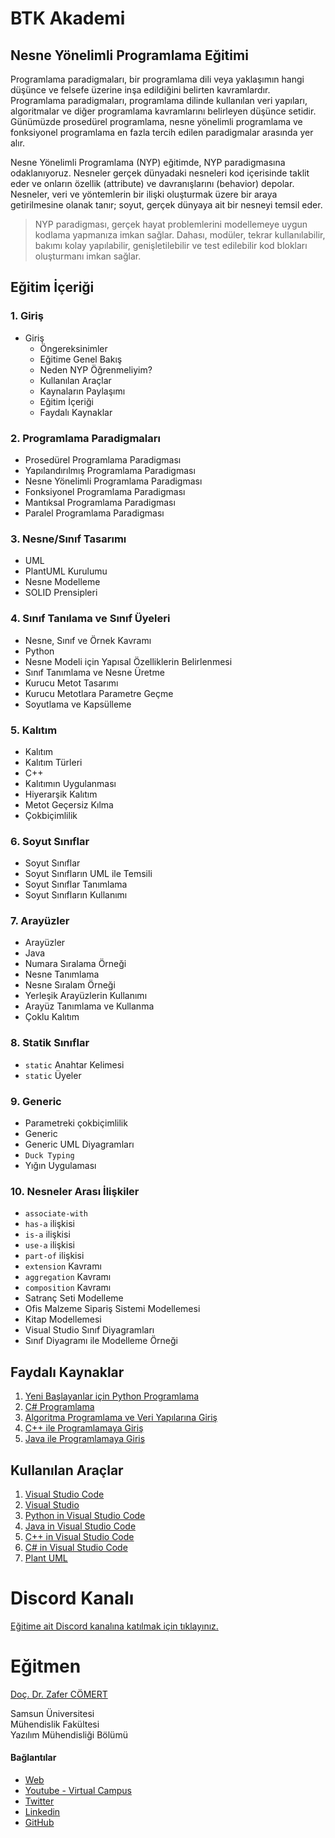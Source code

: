 # BTK Akademi 
## Nesne Yönelimli Programlama Eğitimi

Programlama paradigmaları, bir programlama dili veya yaklaşımın hangi düşünce ve felsefe üzerine inşa edildiğini belirten kavramlardır. Programlama paradigmaları, programlama dilinde kullanılan veri yapıları, algoritmalar ve diğer programlama kavramlarını belirleyen düşünce setidir. Günümüzde prosedürel programlama, nesne yönelimli programlama ve fonksiyonel programlama en fazla tercih edilen paradigmalar arasında yer alır. 

Nesne Yönelimli Programlama (NYP) eğitimde, NYP paradigmasına odaklanıyoruz. Nesneler gerçek dünyadaki nesneleri kod içerisinde taklit eder ve onların özellik (attribute) ve davranışlarını (behavior) depolar. Nesneler, veri ve yöntemlerin bir ilişki oluşturmak üzere bir araya getirilmesine olanak tanır; soyut, gerçek dünyaya ait bir nesneyi temsil eder. 

>NYP paradigması, gerçek hayat problemlerini modellemeye uygun kodlama yapmanıza imkan sağlar. Dahası, modüler, tekrar kullanılabilir, bakımı kolay yapılabilir, genişletilebilir ve test edilebilir kod blokları oluşturmanı imkan sağlar. 

## Eğitim İçeriği 

### 1. Giriş
* Giriş
    * Öngereksinimler
    * Eğitime Genel Bakış
    * Neden NYP Öğrenmeliyim?
    * Kullanılan Araçlar
    * Kaynaların Paylaşımı
    * Eğitim İçeriği 
    * Faydalı Kaynaklar

### 2. Programlama Paradigmaları
* Prosedürel Programlama Paradigması
* Yapılandırılmış Programlama Paradigması
* Nesne Yönelimli Programlama Paradigması
* Fonksiyonel Programlama Paradigması
* Mantıksal Programlama Paradigması
* Paralel Programlama Paradigması

### 3. Nesne/Sınıf Tasarımı 
* UML 
* PlantUML Kurulumu
* Nesne Modelleme
* SOLID Prensipleri

### 4. Sınıf Tanılama ve Sınıf Üyeleri 
* Nesne, Sınıf ve Örnek Kavramı
* Python 
* Nesne Modeli için Yapısal Özelliklerin Belirlenmesi
* Sınıf Tanımlama ve Nesne Üretme
* Kurucu Metot Tasarımı 
* Kurucu Metotlara Parametre Geçme
* Soyutlama ve Kapsülleme

### 5. Kalıtım
* Kalıtım
* Kalıtım Türleri
* C++
* Kalıtımın Uygulanması 
* Hiyerarşik Kalıtım 
* Metot Geçersiz Kılma
* Çokbiçimlilik 

### 6. Soyut Sınıflar
* Soyut Sınıflar
* Soyut Sınıfların UML ile Temsili
* Soyut Sınıflar Tanımlama
* Soyut Sınıfların Kullanımı

### 7. Arayüzler
* Arayüzler
* Java
* Numara Sıralama Örneği
* Nesne Tanımlama 
* Nesne Sıralam Örneği 
* Yerleşik Arayüzlerin Kullanımı 
* Arayüz Tanımlama ve Kullanma
* Çoklu Kalıtım 

### 8. Statik Sınıflar
* ``static`` Anahtar Kelimesi
* ``static`` Üyeler

### 9. Generic
* Parametreki çokbiçimlilik 
* Generic 
* Generic UML Diyagramları 
* ``Duck Typing`` 
* Yığın Uygulaması 

### 10. Nesneler Arası İlişkiler 
* ``associate-with`` 
* ``has-a`` ilişkisi
* ``is-a`` ilişkisi
* ``use-a`` ilişkisi
* ``part-of`` ilişkisi
* ``extension`` Kavramı
* ``aggregation`` Kavramı
* ``composition`` Kavramı
* Satranç Seti Modelleme
* Ofis Malzeme Sipariş Sistemi Modellemesi 
* Kitap Modellemesi
* Visual Studio Sınıf Diyagramları 
* Sınıf Diyagramı ile Modelleme Örneği


## Faydalı Kaynaklar
1. [Yeni Başlayanlar için Python Programlama](https://www.btkakademi.gov.tr/portal/course/yeni-baslayanlar-icin-python-programlama-26252)
2. [C# Programlama](https://www.btkakademi.gov.tr/portal/course/c-programlama-26083)
3. [Algoritma Programlama ve Veri Yapılarına Giriş](https://www.btkakademi.gov.tr/portal/course/algoritma-programlama-ve-veri-yapilarina-giris-12565)
4. [C++ ile Programlamaya Giriş](https://www.btkakademi.gov.tr/portal/course/c-ile-programlamaya-giris-20172)
5. [Java ile Programlamaya Giriş](https://www.btkakademi.gov.tr/portal/course/java-ile-programlamaya-giris-9617)

## Kullanılan Araçlar
1. [Visual Studio Code](https://code.visualstudio.com/)
2. [Visual Studio](https://visualstudio.microsoft.com/downloads/)
3. [Python in Visual Studio Code](https://code.visualstudio.com/docs/languages/python)
4. [Java in Visual Studio Code](https://code.visualstudio.com/docs/languages/java)
5. [C++ in Visual Studio Code](https://code.visualstudio.com/docs/languages/cpp)
6. [C# in Visual Studio Code](https://code.visualstudio.com/docs/languages/cpp)
7. [Plant UML](https://plantuml.com/)

# Discord Kanalı
[Eğitime ait Discord kanalına katılmak için tıklayınız.](https://discord.gg/Ebewmdjz)

# Eğitmen 
[Doç. Dr. Zafer CÖMERT](http://www.zafercomert.com/)

Samsun Üniversitesi <br />
Mühendislik Fakültesi <br /> 
Yazılım Mühendisliği Bölümü

#### Bağlantılar

* [Web](http://www.zafercomert.com/)
* [Youtube - Virtual Campus](https://www.youtube.com/@virtual.campus)
* [Twitter](https://twitter.com/dr_zafer_comert)
* [Linkedin](https://www.linkedin.com/in/zafer-c%C3%B6mert-51000367/)
* [GitHub](https://github.com/zcomert)